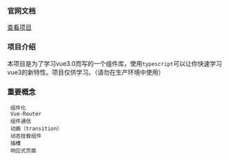 ### 官网文档
[查看项目](https://richard1230.gitee.io/gulu-vue-ui/#/)
### 项目介绍
本项目是为了学习vue3.0而写的一个组件库，使用`typescript`可以让你快速学习vue3的新特性。项目仅供学习。（请勿在生产环境中使用）
### 重要概念
     组件化
     Vue-Router
     组件通信
     动画（transition）
     动态挂载组件
     插槽
     响应式页面
   

